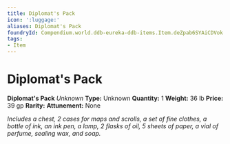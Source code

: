 ```yaml
---
title: Diplomat's Pack
icon: ':luggage:'
aliases: Diplomat's Pack
foundryId: Compendium.world.ddb-eureka-ddb-items.Item.deZpab6SYAiCDVok
tags:
- Item
---
```


# Diplomat's Pack

**Diplomat's Pack**
_Unknown_
**Type:** Unknown
**Quantity:** 1
**Weight:** 36 lb
**Price:** 39 gp
**Rarity:** 
**Attunement:** None

*Includes a chest, 2 cases for maps and scrolls, a set of fine clothes, a bottle of ink, an ink pen, a lamp, 2 flasks of oil, 5 sheets of paper, a vial of perfume, sealing wax, and soap.*